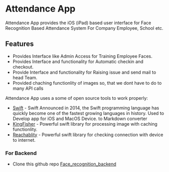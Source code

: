 # Attendance App

Attendance App provides the iOS (iPad) based user interface for Face Recognition Based Attendance System For Company Employee, School etc.

## Features
- Provides Interface like Admin Access for Training Employee Faces.
- Provides Interface and functionality for Automatic checkin and checkout.
- Provide  Interface and functionality for Raising issue and send mail to head Team.
- Provided chaching functionlity of images so, that we dont have to do to many API calls 

Attendance App uses a some of open source tools to work properly:
- [Swift](https://www.swift.org/) - Swift Announced in 2014, the Swift programming language has quickly become one of the fastest growing languages in history. Used to Develop app for iOS and MacOS Device.
to Markdown converter
- [KingFisher]() - Powerful swift library for processing image with caching functionlity.
- [Reachablity]() - Powerful swift library for checking connection with device to internet.

### For Backend 
- Clone this github repo [Face_recognition_backend]()

